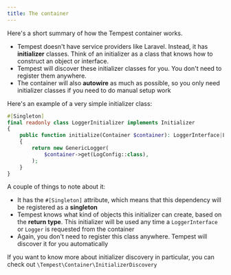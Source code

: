 ```yaml
---
title: The container
---
```


Here's a short summary of how the Tempest container works.

- Tempest doesn't have service providers like Laravel. Instead, it has **initializer** classes. Think of an initializer as a class that knows how to construct an object or interface.
- Tempest will discover these initializer classes for you. You don't need to register them anywhere.
- The container will also **autowire** as much as possible, so you only need initializer classes if you need to do manual setup work

Here's an example of a very simple initializer class:

```php
#[Singleton]
final readonly class LoggerInitializer implements Initializer
{
    public function initialize(Container $container): LoggerInterface|Logger
    {
        return new GenericLogger(
            $container->get(LogConfig::class),
        );
    }
}
```

A couple of things to note about it:

- It has the `#[Singleton]` attribute, which means that this dependency will be registered as a **singleton**
- Tempest knows what kind of objects this initializer can create, based on the **return type**. This initializer will be used any time a `LoggerInterface` or `Logger` is requested from the container
- Again, you don't need to register this class anywhere. Tempest will discover it for you automatically

If you want to know more about initializer discovery in particular, you can check out `\Tempest\Container\InitializerDiscovery`
